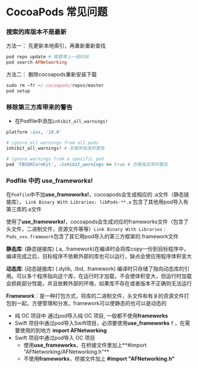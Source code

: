 # CocoaPods 常见问题
### 搜索的库版本不是最新

方法一： 先更新本地索引，再重新重新查找
```Ruby
pod repo update # 需要等上一段时间
pod search AFNetworking
```

方法二： 删除cocoapods重新安装下载

```Ruby
sudo rm -fr ~/.cocoapods/repos/master
pod setup
```
### 移除第三方库带来的警告
- 在Podfile中添加`inhibit_all_warnings!`

```Ruby
platform :ios, '10.0'

# ignore all warnings from all pods
inhibit_all_warnings! # 忽略所有库的警告

# ignore warnings from a specific pod
pod 'FBSDKCoreKit', :inhibit_warnings => true # 忽略指定库的警告
```
### Podfile 中的 use_frameworks!
在`Podfile`中不加**use_frameworks!**，cocoapods会生成相应的 .a文件（静态链接库），
`Link Binary With Libraries: libPods-**.a` 包含了其他用pod导入有第三库的.a文件

使用了**use_frameworks!**，cocoapods会生成对应的frameworks文件（包含了头文件，二进制文件，资源文件等等）`Link Binary With Libraries：Pods_xxx.framework`包含了其它用pod导入的第三方框架的.framework文件

**静态库**: (静态链接库) (.a, .framework)在编译时会将库copy一份到目标程序中，编译完成之后，目标程序不依赖外部的库也可以运行，缺点会使应用程序体积变大

**动态库**: (动态链接库) (.dylib, .tbd, .framework) 编译时只存储了指向动态库的引用。可以多个程序指向这个库，在运行时才加载，不会使体积变大，但运行时加载会损耗部分性能，并且依赖外部的环境，如果库不存在或者版本不正确则无法运行

**Framework**：是一种打包方式，将库的二进制文件，头文件和有关的资源文件打包到一起，方便管理和分发。framework可以使静态的也可以是动态的

- 纯 OC 项目中 通过pod导入纯 OC 项目, 一般都不使用**frameworks**
- Swift 项目中通过pod导入Swift项目，必须要使用**use_frameworks！**，在需要使用的到地方 **import AFNetworking**
- Swift 项目中通过pod导入 OC 项目
    - 使用**use_frameworks**，在桥接文件里加上**#import "AFNetworking/AFNetworking.h"**
    - 不使用**frameworks**，桥接文件加上 **#import "AFNetworking.h"**

